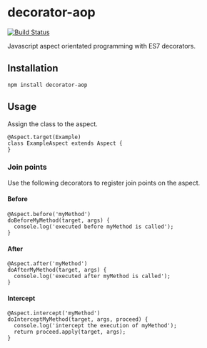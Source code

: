 # decorator-aop
[![Build Status](https://travis-ci.org/Tom-Alexander/decorator-aop.svg)](https://travis-ci.org/Tom-Alexander/decorator-aop)

Javascript aspect orientated programming with ES7 decorators.

## Installation
```
npm install decorator-aop
```

## Usage

Assign the class to the aspect.

```
@Aspect.target(Example)
class ExampleAspect extends Aspect {
}
```

### Join points
Use the following decorators to register join points on the aspect.

#### Before

```
@Aspect.before('myMethod')
doBeforeMyMethod(target, args) {
  console.log('executed before myMethod is called');
}
```

#### After

```
@Aspect.after('myMethod')
doAfterMyMethod(target, args) {
  console.log('executed after myMethod is called');
}
```

#### Intercept

```
@Aspect.intercept('myMethod')
doInterceptMyMethod(target, args, proceed) {
  console.log('intercept the execution of myMethod');
  return proceed.apply(target, args);
}
```
